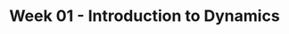 ---
title: Week 01 - Introduction to Dynamics
contents:
  - date: 2024-01-16
    items:
      - type: lecture
        topics:
          - Introduction to Dynamics
          - Applications in Engineering
          - Kinetics and Kinematics Overview
      - type: problem_set
        title: Set 01
        link: "#"
      - type: homework
        title: HW01
        link: "#"
        due_date: 2024-01-23
---